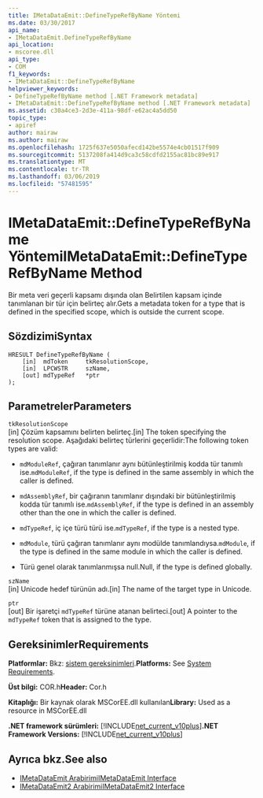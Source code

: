 ```yaml
---
title: IMetaDataEmit::DefineTypeRefByName Yöntemi
ms.date: 03/30/2017
api_name:
- IMetaDataEmit.DefineTypeRefByName
api_location:
- mscoree.dll
api_type:
- COM
f1_keywords:
- IMetaDataEmit::DefineTypeRefByName
helpviewer_keywords:
- DefineTypeRefByName method [.NET Framework metadata]
- IMetaDataEmit::DefineTypeRefByName method [.NET Framework metadata]
ms.assetid: c30a4ce3-2d3e-411a-98df-e62ac4a5dd50
topic_type:
- apiref
author: mairaw
ms.author: mairaw
ms.openlocfilehash: 1725f637e5050afecd142be5574e4cb01517f909
ms.sourcegitcommit: 5137208fa414d9ca3c58cdfd2155ac81bc89e917
ms.translationtype: MT
ms.contentlocale: tr-TR
ms.lasthandoff: 03/06/2019
ms.locfileid: "57481595"
---
```

# <a name="imetadataemitdefinetyperefbyname-method"></a><span data-ttu-id="412c9-102">IMetaDataEmit::DefineTypeRefByName Yöntemi</span><span class="sxs-lookup"><span data-stu-id="412c9-102">IMetaDataEmit::DefineTypeRefByName Method</span></span>
<span data-ttu-id="412c9-103">Bir meta veri geçerli kapsamı dışında olan Belirtilen kapsam içinde tanımlanan bir tür için belirteç alır.</span><span class="sxs-lookup"><span data-stu-id="412c9-103">Gets a metadata token for a type that is defined in the specified scope, which is outside the current scope.</span></span>  
  
## <a name="syntax"></a><span data-ttu-id="412c9-104">Sözdizimi</span><span class="sxs-lookup"><span data-stu-id="412c9-104">Syntax</span></span>  
  
```  
HRESULT DefineTypeRefByName (   
    [in]  mdToken     tkResolutionScope,   
    [in]  LPCWSTR     szName,   
    [out] mdTypeRef   *ptr   
);  
```  
  
## <a name="parameters"></a><span data-ttu-id="412c9-105">Parametreler</span><span class="sxs-lookup"><span data-stu-id="412c9-105">Parameters</span></span>  
 `tkResolutionScope`  
 <span data-ttu-id="412c9-106">[in] Çözüm kapsamını belirten belirteç.</span><span class="sxs-lookup"><span data-stu-id="412c9-106">[in] The token specifying the resolution scope.</span></span> <span data-ttu-id="412c9-107">Aşağıdaki belirteç türlerini geçerlidir:</span><span class="sxs-lookup"><span data-stu-id="412c9-107">The following token types are valid:</span></span>  
  
-   <span data-ttu-id="412c9-108">`mdModuleRef`, çağıran tanımlanır aynı bütünleştirilmiş kodda tür tanımlı ise.</span><span class="sxs-lookup"><span data-stu-id="412c9-108">`mdModuleRef`, if the type is defined in the same assembly in which the caller is defined.</span></span>  
  
-   <span data-ttu-id="412c9-109">`mdAssemblyRef`, bir çağıranın tanımlanır dışındaki bir bütünleştirilmiş kodda tür tanımlı ise.</span><span class="sxs-lookup"><span data-stu-id="412c9-109">`mdAssemblyRef`, if the type is defined in an assembly other than the one in which the caller is defined.</span></span>  
  
-   <span data-ttu-id="412c9-110">`mdTypeRef`, iç içe türü türü ise.</span><span class="sxs-lookup"><span data-stu-id="412c9-110">`mdTypeRef`, if the type is a nested type.</span></span>  
  
-   <span data-ttu-id="412c9-111">`mdModule`, türü çağıran tanımlanır aynı modülde tanımlandıysa.</span><span class="sxs-lookup"><span data-stu-id="412c9-111">`mdModule`, if the type is defined in the same module in which the caller is defined.</span></span>  
  
-   <span data-ttu-id="412c9-112">Türü genel olarak tanımlanmışsa null.</span><span class="sxs-lookup"><span data-stu-id="412c9-112">Null, if the type is defined globally.</span></span>  
  
 `szName`  
 <span data-ttu-id="412c9-113">[in] Unicode hedef türünün adı.</span><span class="sxs-lookup"><span data-stu-id="412c9-113">[in] The name of the target type in Unicode.</span></span>  
  
 `ptr`  
 <span data-ttu-id="412c9-114">[out] Bir işaretçi `mdTypeRef` türüne atanan belirteci.</span><span class="sxs-lookup"><span data-stu-id="412c9-114">[out] A pointer to the `mdTypeRef` token that is assigned to the type.</span></span>  
  
## <a name="requirements"></a><span data-ttu-id="412c9-115">Gereksinimler</span><span class="sxs-lookup"><span data-stu-id="412c9-115">Requirements</span></span>  
 <span data-ttu-id="412c9-116">**Platformlar:** Bkz: [sistem gereksinimleri](../../../../docs/framework/get-started/system-requirements.md).</span><span class="sxs-lookup"><span data-stu-id="412c9-116">**Platforms:** See [System Requirements](../../../../docs/framework/get-started/system-requirements.md).</span></span>  
  
 <span data-ttu-id="412c9-117">**Üst bilgi:** COR.h</span><span class="sxs-lookup"><span data-stu-id="412c9-117">**Header:** Cor.h</span></span>  
  
 <span data-ttu-id="412c9-118">**Kitaplığı:** Bir kaynak olarak MSCorEE.dll kullanılan</span><span class="sxs-lookup"><span data-stu-id="412c9-118">**Library:** Used as a resource in MSCorEE.dll</span></span>  
  
 <span data-ttu-id="412c9-119">**.NET framework sürümleri:** [!INCLUDE[net_current_v10plus](../../../../includes/net-current-v10plus-md.md)]</span><span class="sxs-lookup"><span data-stu-id="412c9-119">**.NET Framework Versions:** [!INCLUDE[net_current_v10plus](../../../../includes/net-current-v10plus-md.md)]</span></span>  
  
## <a name="see-also"></a><span data-ttu-id="412c9-120">Ayrıca bkz.</span><span class="sxs-lookup"><span data-stu-id="412c9-120">See also</span></span>
- [<span data-ttu-id="412c9-121">IMetaDataEmit Arabirimi</span><span class="sxs-lookup"><span data-stu-id="412c9-121">IMetaDataEmit Interface</span></span>](../../../../docs/framework/unmanaged-api/metadata/imetadataemit-interface.md)
- [<span data-ttu-id="412c9-122">IMetaDataEmit2 Arabirimi</span><span class="sxs-lookup"><span data-stu-id="412c9-122">IMetaDataEmit2 Interface</span></span>](../../../../docs/framework/unmanaged-api/metadata/imetadataemit2-interface.md)
